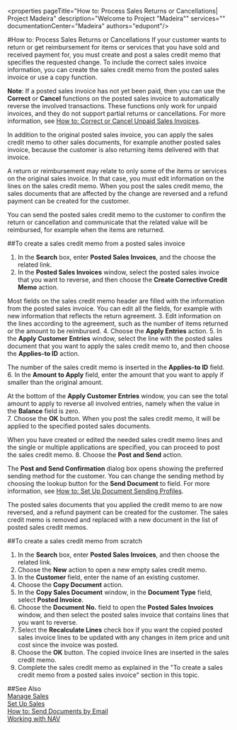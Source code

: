 <properties
                pageTitle="How to: Process Sales Returns or Cancellations| Project Madeira" 
                description="Welcome to Project "Madeira"" 
                services="" 
                documentationCenter="Madeira"
                authors="edupont"/>

#How to: Process Sales Returns or Cancellations
If your customer wants to return or get reimbursement for items or services that you have sold and received payment for, you must create and post a sales credit memo that specifies the requested change. To include the correct sales invoice information, you can create the sales credit memo from the posted sales invoice or use a copy function. 

**Note**: If a posted sales invoice has not yet been paid, then you can use the **Correct** or **Cancel** functions on the posted sales invoice to automatically reverse the involved transactions. These functions only work for unpaid invoices, and they do not support partial returns or cancellations. For more information, see [How to: Correct or Cancel Unpaid Sales Invoices](sales-how-correct-cancel-sales-invoice.md).

In addition to the original posted sales invoice, you can apply the sales credit memo to other sales documents, for example another posted sales invoice, because the customer is also returning items delivered with that invoice.

A return or reimbursement may relate to only some of the items or services on the original sales invoice. In that case, you must edit information on the lines on the sales credit memo. When you post the sales credit memo, the sales documents that are affected by the change are reversed and a refund payment can be created for the customer.

You can send the posted sales credit memo to the customer to confirm the return or cancellation and communicate that the related value will be reimbursed, for example when the items are returned.

##To create a sales credit memo from a posted sales invoice
1. In the **Search** box, enter **Posted Sales Invoices**, and the choose the related link.  
2. In the **Posted Sales Invoices** window, select the posted sales invoice that you want to reverse, and then choose the **Create Corrective Credit Memo** action.

  Most fields on the sales credit memo header are filled with the information from the posted sales invoice. You can edit all the fields, for example with new information that reflects the return agreement.
3. Edit information on the lines according to the agreement, such as the number of items returned or the amount to be reimbursed.
4. Choose the **Apply Entries** action.
5. In the **Apply Customer Entries** window, select the line with the posted sales document that you want to apply the sales credit memo to, and then choose the **Applies-to ID** action. 

  The number of the sales credit memo is inserted in the **Applies-to ID** field.  
6. In the **Amount to Apply** field, enter the amount that you want to apply if smaller than the original amount.

  At the bottom of the **Apply Customer Entries** window, you can see the total amount to apply to reverse all involved entries, namely when the value in the **Balance** field is zero.  
7. Choose the **OK** button. When you post the sales credit memo, it will be applied to the specified posted sales documents.

  When you have created or edited the needed sales credit memo lines and the single or multiple applications are specified, you can proceed to post the sales credit memo.
8. Choose the **Post and Send** action.

The **Post and Send Confirmation** dialog box opens showing the preferred sending method for the customer. You can change the sending method by choosing the lookup button for the **Send Document** to field. For more information, see [How to: Set Up Document Sending Profiles](sales-how-setup-document-send-profiles.md).

The posted sales documents that you applied the credit memo to are now reversed, and a refund payment can be created for the customer. The sales credit memo is removed and replaced with a new document in the list of posted sales credit memos.

##To create a sales credit memo from scratch
1. In the **Search** box, enter **Posted Sales Invoices**, and then choose the related link.
2. Choose the **New** action to open a new empty sales credit memo.
3. In the **Customer** field, enter the name of an existing customer.
4. Choose the **Copy Document** action. 
5. In the **Copy Sales Document** window, in the **Document Type** field, select **Posted Invoice**.
6. Choose the **Document No.** field to open the **Posted Sales Invoices** window, and then select the posted sales invoice that contains lines that you want to reverse.
7. Select the **Recalculate Lines** check box if you want the copied posted sales invoice lines to be updated with any changes in item price and unit cost since the invoice was posted.
8. Choose the **OK** button. The copied invoice lines are inserted in the sales credit memo.
9. Complete the sales credit memo as explained in the "To create a sales credit memo from a posted sales invoice" section in this topic.

##See Also  
[Manage Sales](sales-manage-sales.md)  
[Set Up Sales](sales-setup-sales.md)  
[How to: Send Documents by Email](ui-how-send-documents-email.md)  
[Working with NAV](ui-work-product.md)
 